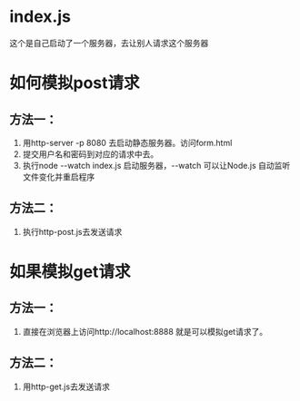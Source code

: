 # index.js
这个是自己启动了一个服务器，去让别人请求这个服务器


# 如何模拟post请求
## 方法一：
1. 用http-server -p 8080 去启动静态服务器。访问form.html
2. 提交用户名和密码到对应的请求中去。
3. 执行node --watch index.js 启动服务器，--watch 可以让Node.js 自动监听文件变化并重启程序

## 方法二：
1. 执行http-post.js去发送请求

# 如果模拟get请求
## 方法一：
1. 直接在浏览器上访问http://localhost:8888 就是可以模拟get请求了。

## 方法二：
1. 用http-get.js去发送请求

